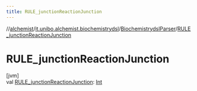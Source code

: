 ```yaml
---
title: RULE_junctionReactionJunction
---
```

//[alchemist](../../../index.html)/[it.unibo.alchemist.biochemistrydsl](../index.html)/[BiochemistrydslParser](index.html)/[RULE_junctionReactionJunction](-r-u-l-e_junction-reaction-junction.html)



# RULE_junctionReactionJunction



[jvm]\
val [RULE_junctionReactionJunction](-r-u-l-e_junction-reaction-junction.html): [Int](https://kotlinlang.org/api/latest/jvm/stdlib/kotlin/-int/index.html)




